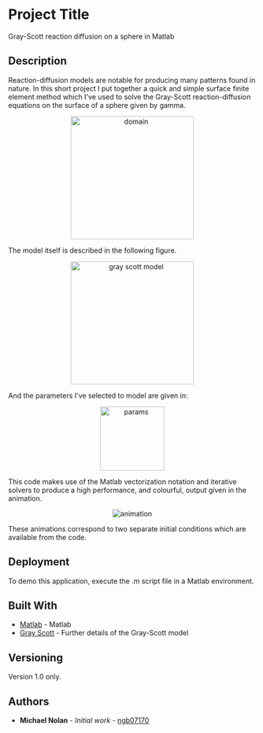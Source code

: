 # Project Title

 Gray-Scott reaction diffusion on a sphere in Matlab

## Description

Reaction-diffusion models are notable for producing many patterns found in nature. In this short project I put together a quick and simple surface finite element method which I've used to solve the Gray-Scott reaction-diffusion equations on the surface of a sphere given by gamma.

<p align="center"><img src="https://user-images.githubusercontent.com/17126595/50368113-549ae900-057d-11e9-9510-933ffef61c6f.png" width="250" alt="domain"/></p>


The model itself is described in the following figure.

<p align="center"><img src="https://user-images.githubusercontent.com/17126595/50368112-549ae900-057d-11e9-85db-464ab4caaae8.png" width="250" alt="gray scott model"/></p>

And the parameters I've selected to model are given in:

<p align="center"><img src="https://user-images.githubusercontent.com/17126595/50368114-55337f80-057d-11e9-880e-b23dedfa18fa.png" width="130" alt="params"/></p>

This code makes use of the Matlab vectorization notation and iterative solvers to produce a high performance, and colourful, output given in the animation.

<p align="center">
<img src="https://user-images.githubusercontent.com/17126595/50352623-b20f4580-053d-11e9-8a04-0c6b055fc0c5.gif" alt="animation" />
  </p>

These animations correspond to two separate initial conditions which are available from the code.

## Deployment

To demo this application, execute the .m script file in a Matlab environment.

## Built With

* [Matlab](https://www.mathworks.com/products/matlab.html) - Matlab
* [Gray Scott](https://groups.csail.mit.edu/mac/projects/amorphous/GrayScott/) - Further details of the Gray-Scott model

## Versioning

Version 1.0 only.

## Authors

* **Michael Nolan** - *Initial work* - [ngb07170](https://github.com/ngb07170)




